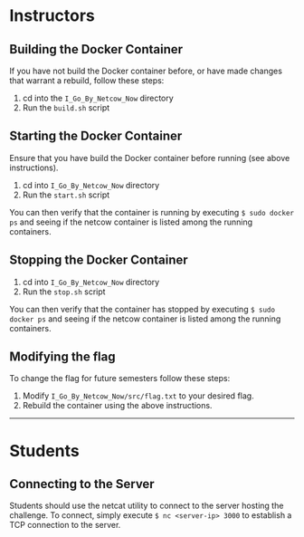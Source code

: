 # Instructors

## Building the Docker Container

If you have not build the Docker container before, or have made changes that warrant a rebuild, follow these steps:

1. cd into the `I_Go_By_Netcow_Now` directory
2. Run the `build.sh` script

## Starting the Docker Container

Ensure that you have build the Docker container before running (see above instructions).

1. cd into `I_Go_By_Netcow_Now` directory
2. Run the `start.sh` script

You can then verify that the container is running by executing `$ sudo docker ps` and seeing if the netcow container is listed among the running containers.

## Stopping the Docker Container

1. cd into `I_Go_By_Netcow_Now` directory
2. Run the `stop.sh` script

You can then verify that the container has stopped by executing `$ sudo docker ps` and seeing if the netcow container is listed among the running containers.

## Modifying the flag

To change the flag for future semesters follow these steps:

1. Modify `I_Go_By_Netcow_Now/src/flag.txt` to your desired flag.
2. Rebuild the container using the above instructions.

---

# Students

## Connecting to the Server

Students should use the netcat utility to connect to the server hosting the challenge.
To connect, simply execute `$ nc <server-ip> 3000` to establish a TCP connection to the server.
